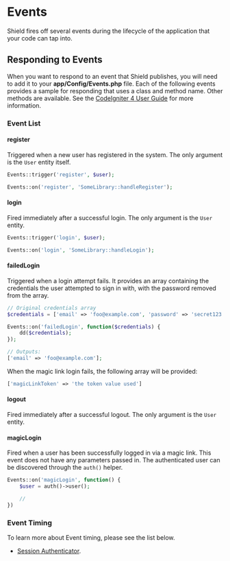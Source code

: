 # Events

Shield fires off several events during the lifecycle of the application that your code can tap into.

## Responding to Events

When you want to respond to an event that Shield publishes, you will need to add it to your **app/Config/Events.php**
file. Each of the following events provides a sample for responding that uses a class and method name.
Other methods are available. See the [CodeIgniter 4 User Guide](https://codeigniter.com/user_guide/extending/events.html)
for more information.

### Event List

#### register

Triggered when a new user has registered in the system. The only argument is the `User` entity itself.

```php
Events::trigger('register', $user);

Events::on('register', 'SomeLibrary::handleRegister');
```

#### login

Fired immediately after a successful login. The only argument is the `User` entity.

```php
Events::trigger('login', $user);

Events::on('login', 'SomeLibrary::handleLogin');
```

#### failedLogin

Triggered when a login attempt fails. It provides an array containing the credentials the user attempted to
sign in with, with the password removed from the array.

```php
// Original credentials array
$credentials = ['email' => 'foo@example.com', 'password' => 'secret123'];

Events::on('failedLogin', function($credentials) {
    dd($credentials);
});

// Outputs:
['email' => 'foo@example.com'];
```

When the magic link login fails, the following array will be provided:

```php
['magicLinkToken' => 'the token value used']
```

#### logout

Fired immediately after a successful logout. The only argument is the `User` entity.

#### magicLogin

Fired when a user has been successfully logged in via a magic link. This event does not have any parameters passed in. The authenticated user can be discovered through the `auth()` helper.

```php
Events::on('magicLogin', function() {
    $user = auth()->user();

    //
})
```

### Event Timing

To learn more about Event timing, please see the list below.

- [Session Authenticator](./authentication/session.md#events-and-logging).
